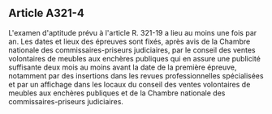 Article A321-4
----
L'examen d'aptitude prévu à l'article R. 321-19 a lieu au moins une fois par an.
Les dates et lieux des épreuves sont fixés, après avis de la Chambre nationale
des commissaires-priseurs judiciaires, par le conseil des ventes volontaires de
meubles aux enchères publiques qui en assure une publicité suffisante deux mois
au moins avant la date de la première épreuve, notamment par des insertions dans
les revues professionnelles spécialisées et par un affichage dans les locaux du
conseil des ventes volontaires de meubles aux enchères publiques et de la
Chambre nationale des commissaires-priseurs judiciaires.
